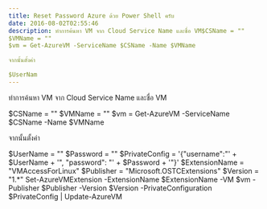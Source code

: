 ```yaml
---
title: Reset Password Azure ด้วย Power Shell ครับ
date: 2016-08-02T02:55:46
description: ทำการค้นหา VM จาก Cloud Service Name และชื่อ VM$CSName = ""
$VMName = ""
$vm = Get-AzureVM -ServiceName $CSName -Name $VMName

จากนั้นตั้งค่า 

$UserNam
---
```


ทำการค้นหา VM จาก Cloud Service Name และชื่อ VM

$CSName = "<cloud service name>"
$VMName = "<virtual machine name>"
$vm = Get-AzureVM -ServiceName $CSName -Name $VMName

จากนั้นตั้งค่า 

$UserName = "<current Linux account name>"
$Password = "<new password>"
$PrivateConfig = '{"username":"' + $UserName + '", "password": "' +  $Password + '"}'
$ExtensionName = "VMAccessForLinux"
$Publisher = "Microsoft.OSTCExtensions"
$Version =  "1.*"
Set-AzureVMExtension -ExtensionName $ExtensionName -VM $vm -Publisher $Publisher -Version $Version -PrivateConfiguration $PrivateConfig | Update-AzureVM

